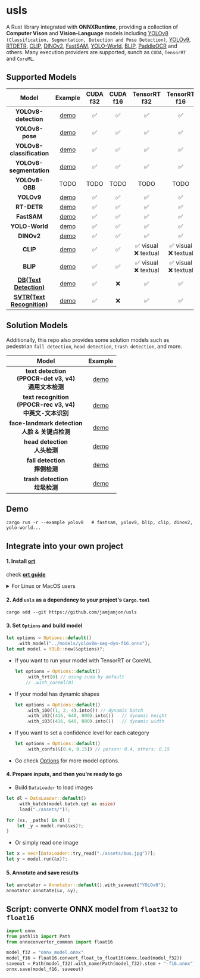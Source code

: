 # usls

A Rust library integrated with **ONNXRuntime**, providing a collection of **Computer Vison** and **Vision-Language** models including [YOLOv8](https://github.com/ultralytics/ultralytics) `(Classification, Segmentation, Detection and Pose Detection)`, [YOLOv9](https://github.com/WongKinYiu/yolov9), [RTDETR](https://arxiv.org/abs/2304.08069), [CLIP](https://github.com/openai/CLIP), [DINOv2](https://github.com/facebookresearch/dinov2), [FastSAM](https://github.com/CASIA-IVA-Lab/FastSAM), [YOLO-World](https://github.com/AILab-CVC/YOLO-World), [BLIP](https://arxiv.org/abs/2201.12086), [PaddleOCR](https://github.com/PaddlePaddle/PaddleOCR) and others. Many execution providers are supported, sunch as `CUDA`, `TensorRT` and `CoreML`.

## Supported Models

|                               Model                               |         Example         | CUDA<br />f32 | CUDA<br />f16 |     TensorRT<br />f32     |     TensorRT<br />f16     |
| :---------------------------------------------------------------: | :----------------------: | :-----------: | :-----------: | :------------------------: | :-----------------------: |
|                    **YOLOv8-detection**                    |   [demo](examples/yolov8)   |      ✅      |      ✅      |             ✅             |            ✅            |
|                       **YOLOv8-pose**                       |   [demo](examples/yolov8)   |      ✅      |      ✅      |             ✅             |            ✅            |
|                  **YOLOv8-classification**                  |   [demo](examples/yolov8)   |      ✅      |      ✅      |             ✅             |            ✅            |
|                   **YOLOv8-segmentation**                   |   [demo](examples/yolov8)   |      ✅      |      ✅      |             ✅             |            ✅            |
|                       **YOLOv8-OBB**                       |           TODO           |     TODO     |     TODO     |            TODO            |           TODO           |
|                         **YOLOv9**                         |   [demo](examples/yolov9)   |      ✅      |      ✅      |             ✅             |            ✅            |
|                         **RT-DETR**                         |   [demo](examples/rtdetr)   |      ✅      |      ✅      |             ✅             |            ✅            |
|                         **FastSAM**                         |  [demo](examples/fastsam)  |      ✅      |      ✅      |             ✅             |            ✅            |
|                       **YOLO-World**                       | [demo](examples/yolo-world) |      ✅      |      ✅      |             ✅             |            ✅            |
|                         **DINOv2**                         |   [demo](examples/dinov2)   |      ✅      |      ✅      |             ✅             |            ✅            |
|                          **CLIP**                          |    [demo](examples/clip)    |      ✅      |      ✅      | ✅ visual<br />❌ textual | ✅ visual<br />❌ textual |
|                          **BLIP**                          |    [demo](examples/blip)    |      ✅      |      ✅      | ✅ visual<br />❌ textual | ✅ visual<br />❌ textual |
|   [**DB(Text Detection)**](https://arxiv.org/abs/1911.08947)   |     [demo](examples/db)     |      ✅      |      ❌      |             ✅             |            ✅            |
| [**SVTR(Text Recognition)**](https://arxiv.org/abs/2205.00159) |    [demo](examples/svtr)    |      ✅      |      ❌      |             ✅             |            ✅            |

## Solution Models

Additionally, this repo also provides some solution models such as pedestrian `fall detection`, `head detection`, `trash detection`, and more.

|                                       Model                                       |             Example             |
| :--------------------------------------------------------------------------------: | :------------------------------: |
|    **text detection<br />(PPOCR-det v3, v4)**<br />**通用文本检测**    |         [demo](examples/db)         |
| **text recognition<br />(PPOCR-rec v3, v4)**<br />**中英文-文本识别** |        [demo](examples/svtr)        |
|         **face-landmark detection**<br />**人脸 & 关键点检测**         |    [demo](examples/yolov8-face)    |
|                 **head detection**<br />  **人头检测**                 |    [demo](examples/yolov8-head)    |
|                 **fall detection**<br />  **摔倒检测**                 |  [demo](examples/yolov8-falldown)  |
|                **trash detection**<br />  **垃圾检测**                | [demo](examples/yolov8-plastic-bag) |

## Demo

```
cargo run -r --example yolov8   # fastsam, yolov9, blip, clip, dinov2, yolo-world...
```

## Integrate into your own project

#### 1. Install [ort](https://github.com/pykeio/ort)

check **[ort guide](https://ort.pyke.io/setup/linking)**

<details close>
<summary>For Linux or MacOS users</summary>

- Firstly, download from latest release from [ONNXRuntime Releases](https://github.com/microsoft/onnxruntime/releases)
- Then linking
  ```shell
  export ORT_DYLIB_PATH=/Users/qweasd/Desktop/onnxruntime-osx-arm64-1.17.1/lib/libonnxruntime.1.17.1.dylib
  ```

</details>

#### 2. Add `usls` as a dependency to your project's `Cargo.toml`

```shell
cargo add --git https://github.com/jamjamjon/usls
```

#### 3. Set `Options` and build model

```Rust
let options = Options::default()
    .with_model("../models/yolov8m-seg-dyn-f16.onnx");
let mut model = YOLO::new(&options)?;
```

- If you want to run your model with TensorRT or CoreML
    ```Rust
    let options = Options::default()
        .with_trt(0) // using cuda by default
        // .with_coreml(0) 
    ```


- If your model has dynamic shapes
    ```Rust
    let options = Options::default()
        .with_i00((1, 2, 4).into()) // dynamic batch
        .with_i02((416, 640, 800).into())   // dynamic height
        .with_i03((416, 640, 800).into())   // dynamic width
    ```

- If you want to set a confidence level for each category
    ```Rust
    let options = Options::default()
        .with_confs(&[0.4, 0.15]) // person: 0.4, others: 0.15
    ```

- Go check [Options](src/options.rs) for more model options.



#### 4. Prepare inputs, and then you're ready to go

- Build `DataLoader` to load images

```Rust
let dl = DataLoader::default()
    .with_batch(model.batch.opt as usize)
    .load("./assets/")?;

for (xs, _paths) in dl {
    let _y = model.run(&xs)?;
}
```

- Or simply read one image

```Rust
let x = vec![DataLoader::try_read("./assets/bus.jpg")?];
let y = model.run(&x)?;
```

#### 5. Annotate and save results
```Rust
let annotator = Annotator::default().with_saveout("YOLOv8");
annotator.annotate(&x, &y);
```


## Script: converte ONNX model from `float32` to `float16`

```python
import onnx
from pathlib import Path
from onnxconverter_common import float16

model_f32 = "onnx_model.onnx"
model_f16 = float16.convert_float_to_float16(onnx.load(model_f32))
saveout = Path(model_f32).with_name(Path(model_f32).stem + "-f16.onnx")
onnx.save(model_f16, saveout)
```

